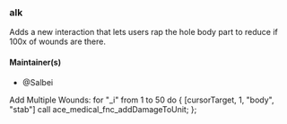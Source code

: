 ### alk
Adds a new interaction that lets users rap the hole body part to reduce if 100x of wounds are there.

#### Maintainer(s)
* @Salbei


Add Multiple Wounds:
for "_i" from 1 to 50 do {
    [cursorTarget, 1, "body", "stab"] call ace_medical_fnc_addDamageToUnit;
};
